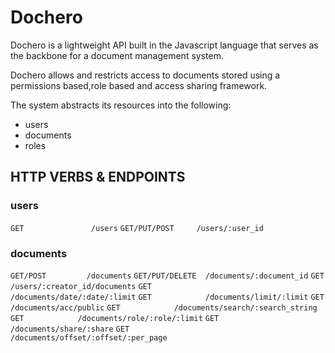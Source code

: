 # Dochero

Dochero is a lightweight API built in the Javascript language that serves as the backbone for a document management system.

Dochero allows and restricts access to documents stored using a permissions based,role based and access sharing framework.

The system abstracts its resources into the following:
* users
* documents
* roles

## HTTP VERBS & ENDPOINTS

### users

`GET               /users`
`GET/PUT/POST     /users/:user_id`

### documents

`GET/POST         /documents`
`GET/PUT/DELETE  /documents/:document_id`
`GET             /users/:creator_id/documents`
`GET             /documents/date/:date/:limit`
`GET            /documents/limit/:limit`
`GET            /documents/acc/public`
`GET            /documents/search/:search_string`
`GET            /documents/role/:role/:limit`
`GET            /documents/share/:share`
`GET            /documents/offset/:offset/:per_page`
